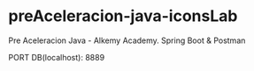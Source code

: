 # preAceleracion-java-iconsLab
Pre Aceleracion Java - Alkemy Academy. Spring Boot &amp; Postman

PORT DB(localhost): 8889
